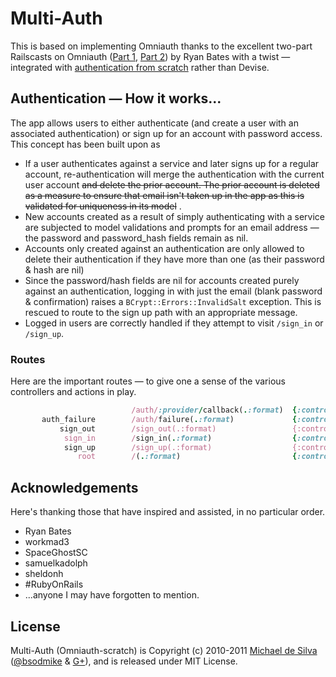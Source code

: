 # Multi-Auth

This is based on implementing Omniauth thanks to the excellent two-part Railscasts on Omniauth ([Part 1](http://railscasts.com/episodes/235-omniauth-part-1), [Part 2](http://railscasts.com/episodes/236-omniauth-part-2)) by Ryan Bates with a twist — integrated with [authentication from scratch](http://railscasts.com/episodes/250-authentication-from-scratch) rather than Devise.

## Authentication — How it works...

The app allows users to either authenticate (and create a user with an associated authentication) or sign up for an account with password access.  This concept has been built upon as

* If a user authenticates against a service and later signs up for a regular account, re-authentication will merge the authentication with the current user account <del>and delete the prior account.  The prior account is deleted as a measure to ensure that email isn't taken up in the app as this is validated for uniqueness in its model</del> .
* New accounts created as a result of simply authenticating with a service are subjected to model validations and prompts for an email address — the password and password_hash fields remain as nil.
* Accounts only created against an authentication are only allowed to delete their authentication if they have more than one (as their password & hash are nil)
* Since the password/hash fields are nil for accounts created purely against an authentication, logging in with just the email (blank password & confirmation) raises a `BCrypt::Errors::InvalidSalt` exception.  This is rescued to route to the sign up path with an appropriate message.
* Logged in users are correctly handled if they attempt to visit `/sign_in` or `/sign_up`.

### Routes
Here are the important routes — to give one a sense of the various controllers and actions in play.

```ruby
                           /auth/:provider/callback(.:format)  {:controller=>"authentications", :action=>"create"}
       auth_failure        /auth/failure(.:format)             {:controller=>"authentications", :action=>"failure"}
           sign_out        /sign_out(.:format)                 {:controller=>"sessions", :action=>"destroy"}
            sign_in        /sign_in(.:format)                  {:controller=>"sessions", :action=>"new"}
            sign_up        /sign_up(.:format)                  {:controller=>"users", :action=>"new"}
               root        /(.:format)                         {:controller=>"authentications", :action=>"index"}
```

## Acknowledgements
Here's thanking those that have inspired and assisted, in no particular order.

* Ryan Bates
* workmad3
* SpaceGhostSC
* samuelkadolph
* sheldonh
* #RubyOnRails 
* ...anyone I may have forgotten to mention.

## License
Multi-Auth (Omniauth-scratch) is Copyright (c) 2010-2011 [Michael de Silva](http://www.bsodmike.com) ([@bsodmike](https://twitter.com/#!/bsodmike) &amp; [G+](https://plus.google.com/102197309611185157885/posts)), and is released under MIT License.